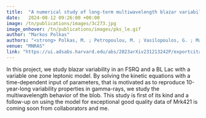```yaml
---
title:  "A numerical study of long-term multiwavelength blazar variability"
date:   2024-08-12 09:26:00 +00:00
image: /tn/publications/images/3c273.jpg
image_onhover: /tn/publications/images/pks_le.gif
author: "Markos Polkas"
authors: "<strong> Polkas, M. ; Petropoulou, M. ; Vasilopoulos, G. ; Mastichiadis, A. ; Urry, C. M. ; Coppi, P. ; Bailyn, C.</strong>"
venue: "MNRAS"
link: "https://ui.adsabs.harvard.edu/abs/2023arXiv231213242P/exportcitation"
---
```

In this project, we study blazar variability in an FSRQ and a BL Lac with a variable one zone leptonic model.
By solving the kinetic equations with a time-dependent input of parameters, that is motivated as to reproduce 10-year-long variability properties in gamma-rays, we study the
multiwavelength behavior of the blob. This study is first of its kind and a follow-up on using the model for exceptional good quality data of Mrk421 is coming soon from collaborators and me.  
